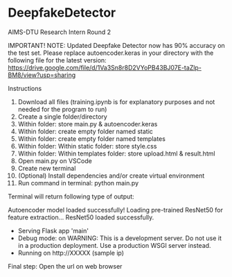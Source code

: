 # DeepfakeDetector

AIMS-DTU Research Intern Round 2

IMPORTANT! NOTE: Updated Deepfake Detector now has 90% accuracy on the test set. Please replace autoencoder.keras in your directory with the following file for the latest version: https://drive.google.com/file/d/1Va3Sn8r8D2VYoPB43BJ07E-taZlp-BM8/view?usp=sharing

Instructions

1. Download all files (training.ipynb is for explanatory purposes and not needed for the program to run)
2. Create a single folder/directory
3. Within folder: store main.py & autoencoder.keras
4. Within folder: create empty folder named static
5. Within folder: create empty folder named templates
6. Within folder: Within static folder: store style.css
7. Within folder: Within templates folder: store upload.html & result.html
8. Open main.py on VSCode
9. Create new terminal
10. (Optional) Install dependencies and/or create virtual environment
11. Run command in terminal: python main.py

Terminal will return following type of output:

Autoencoder model loaded successfully!
Loading pre-trained ResNet50 for feature extraction...
ResNet50 loaded successfully.
 * Serving Flask app 'main'
 * Debug mode: on
WARNING: This is a development server. Do not use it in a production deployment. Use a production WSGI server instead.
 * Running on http://XXXXX (sample ip)

Final step: Open the url on web browser
